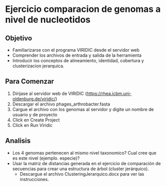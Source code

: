 # Ejercicio comparacion de genomas a nivel de nucleotidos

## Objetivo
- Familiarizarse con el programa VIRIDIC desde el servidor web
- Comprender los archivos de entrada y salida de la herramienta
- Introducir los conceptos de alineamiento, identidad, cobertura y clusterizacion jerarquica. 

## Para Comenzar
1. Dirijase al servidor web de VIRIDIC (https://rhea.icbm.uni-oldenburg.de/viridic/)
2. Descargar el archivo phages_arthrobacter.fasta 
3. Cargue el archivo con los genomas al servidor y digite un nombre de usuario y de proyecto
4. Click en Create Project
5. Click en Run Viridic 

## Analisis 
- Los 4 genomas pertenecen al mismo nivel taxonomico? Cual cree que es este nivel (ejemplo. especie)?
- Usar la matriz de distancias generada en el ejercicio de comparación de secuencias para crear una estructura de árbol (cluster jerárquico).
  - Descargue el archivo ClusteringJerarquico.docx para ver las instrucciones.
